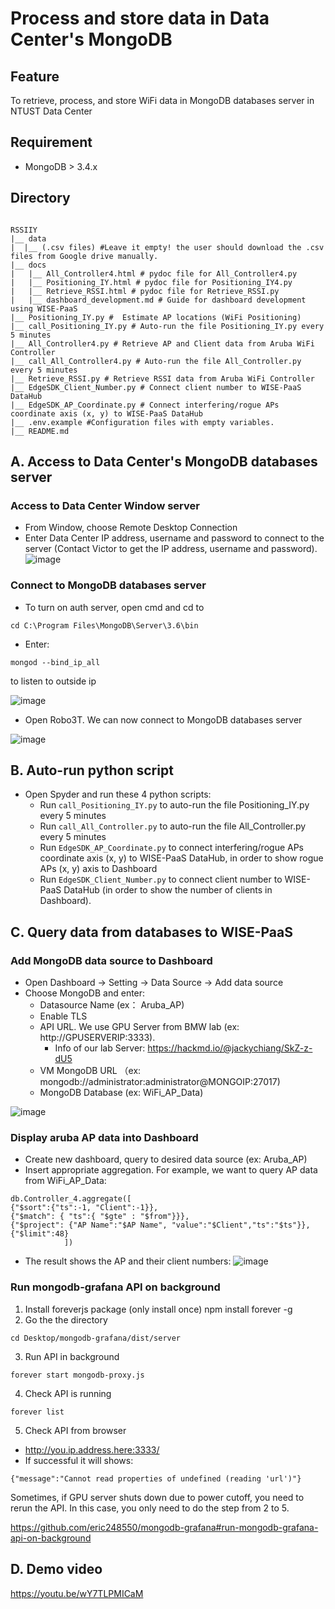# Process and store data in Data Center's MongoDB
## Feature
To retrieve, process, and store WiFi data in MongoDB databases server in NTUST Data Center

## Requirement
- MongoDB > 3.4.x
## Directory

```

RSSIIY
|__ data
|  |__ (.csv files) #Leave it empty! the user should download the .csv files from Google drive manually.
|__ docs
|   |__ All_Controller4.html # pydoc file for All_Controller4.py
|   |__ Positioning_IY.html # pydoc file for Positioning_IY4.py
|   |__ Retrieve_RSSI.html # pydoc file for Retrieve_RSSI.py
|   |__ dashboard_development.md # Guide for dashboard development using WISE-PaaS
|__ Positioning_IY.py #  Estimate AP locations (WiFi Positioning)
|__ call_Positioning_IY.py # Auto-run the file Positioning_IY.py every 5 minutes
|__ All_Controller4.py # Retrieve AP and Client data from Aruba WiFi Controller
|__ call_All_Controller4.py # Auto-run the file All_Controller.py every 5 minutes
|__ Retrieve_RSSI.py # Retrieve RSSI data from Aruba WiFi Controller
|__ EdgeSDK_Client_Number.py # Connect client number to WISE-PaaS DataHub
|__ EdgeSDK_AP_Coordinate.py # Connect interfering/rogue APs coordinate axis (x, y) to WISE-PaaS DataHub
|__ .env.example #Configuration files with empty variables.
|__ README.md

```

## A. Access to Data Center's MongoDB databases server

### Access to Data Center Window server

- From Window, choose Remote Desktop Connection
- Enter Data Center IP address, username and password to connect to the server (Contact Victor to get the IP address, username and password).
![image](https://github.com/nguyennam2010/RSSIIY33/assets/102983698/8349ceae-37e4-4eed-be8a-33fd2d4ff4a4)

### Connect to MongoDB databases server

- To turn on auth server, open cmd and cd to
```
cd C:\Program Files\MongoDB\Server\3.6\bin
```
- Enter:
```
mongod --bind_ip_all
```
to listen to outside ip

![image](https://github.com/nguyennam2010/RSSIIY/assets/102983698/9347694e-18bc-4bea-997a-2322f381732f)

- Open Robo3T. We can now connect to MongoDB databases server

![image](https://github.com/nguyennam2010/RSSIIY/assets/102983698/57999d68-6997-40f4-ae34-fa52f1683752)

## B. Auto-run python script 
- Open Spyder and run these 4 python scripts:
  - Run ```call_Positioning_IY.py``` to auto-run the file Positioning_IY.py every 5 minutes
  - Run ```call_All_Controller.py``` to auto-run the file All_Controller.py every 5 minutes
  - Run ```EdgeSDK_AP_Coordinate.py``` to connect interfering/rogue APs coordinate axis (x, y) to WISE-PaaS DataHub, in order to show rogue APs (x, y) axis to Dashboard
  - Run ```EdgeSDK_Client_Number.py``` to connect client number to WISE-PaaS DataHub (in order to show the number of clients in Dashboard).

## C. Query data from databases to WISE-PaaS

### Add MongoDB data source to Dashboard

- Open Dashboard -> Setting -> Data Source -> Add data source
- Choose MongoDB and enter:
    - Datasource Name (ex： Aruba_AP)
    - Enable TLS
    - API URL. We use GPU Server from BMW lab (ex: http://GPUSERVERIP:3333).
      - Info of our lab Server: https://hackmd.io/@jackychiang/SkZ-z-dU5
    - VM MongoDB URL （ex: mongodb://administrator:administrator@MONGOIP:27017)
    - MongoDB Database (ex: WiFi_AP_Data)

![image](https://github.com/nguyennam2010/RSSIIY/assets/102983698/8575d4c7-b784-49fa-ba55-f9ef4ad8b249)

### Display aruba AP data into Dashboard

- Create new dashboard, query to desired data source (ex: Aruba_AP)
- Insert appropriate aggregation. For example, we want to query AP data from WiFi_AP_Data:

```
db.Controller_4.aggregate([
{"$sort":{"ts":-1, "Client":-1}},
{"$match": { "ts":{ "$gte" : "$from"}}}, 
{"$project": {"AP Name":"$AP Name", "value":"$Client","ts":"$ts"}},
{"$limit":48}
            ])
```

- The result shows the AP and their client numbers:
![image](https://github.com/nguyennam2010/RSSIIY/assets/102983698/0a85a1a4-73d4-4b37-8883-0f7708b663b4)

### Run mongodb-grafana API on background

1. Install foreverjs package (only install once) npm install forever -g
2. Go the the directory 
```
cd Desktop/mongodb-grafana/dist/server
```
3. Run API in background
```
forever start mongodb-proxy.js
```
4. Check API is running
```
forever list
```
5. Check API from browser
- http://you.ip.address.here:3333/
- If successful it will shows:
```
{"message":"Cannot read properties of undefined (reading 'url')"}
```
Sometimes, if GPU server shuts down due to power cutoff, you need to rerun the API. 
In this case, you only need to do the step from 2 to 5.

https://github.com/eric248550/mongodb-grafana#run-mongodb-grafana-api-on-background

## D. Demo video

https://youtu.be/wY7TLPMICaM


